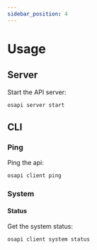 ```yaml
---
sidebar_position: 4
---
```


# Usage

## Server

Start the API server:

```bash
osapi server start
```

## CLI

### Ping

Ping the api:

```bash
osapi client ping
```

### System

#### Status

Get the system status:

```bash
osapi client system status
```
